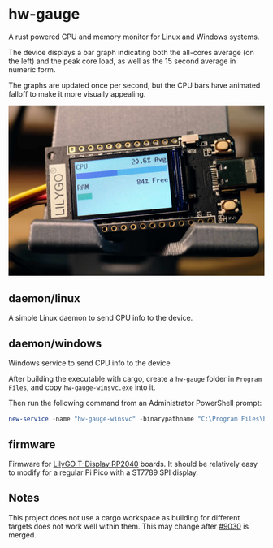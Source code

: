 # hw-gauge

A rust powered CPU and memory monitor for Linux and Windows systems.

The device displays a bar graph indicating both the all-cores average (on the
left) and the peak core load, as well as the 15 second average in numeric form.

The graphs are updated once per second, but the CPU bars have animated falloff
to make it more visually appealing.

![hw-gauge on the Lilygo](https://github.com/jhillyerd/hw-gauge/blob/main/images/lilygo.jpg?raw=true)

## daemon/linux

A simple Linux daemon to send CPU info to the device.

## daemon/windows

Windows service to send CPU info to the device.

After building the executable with cargo, create a `hw-gauge` folder in
`Program Files`, and copy `hw-gauge-winsvc.exe` into it.

Then run the following command from an Administrator PowerShell prompt:

```powershell
new-service -name "hw-gauge-winsvc" -binarypathname "C:\Program Files\hw-gauge\hw-gauge-winsvc.exe"
```

## firmware

Firmware for [LilyGO T-Display RP2040] boards.  It should be relatively easy to
modify for a regular Pi Pico with a ST7789 SPI display.

## Notes

This project does not use a cargo workspace as building for different targets
does not work well within them.  This may change after
[#9030](https://github.com/rust-lang/cargo/pull/9030) is merged.

[LilyGO T-Display RP2040]: https://github.com/Xinyuan-LilyGO/LILYGO-T-display-RP2040

